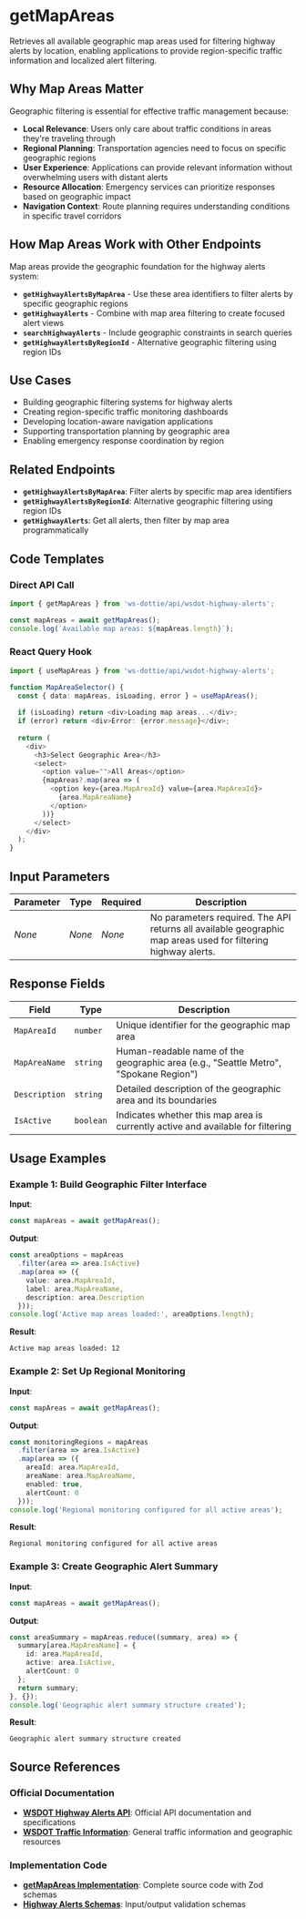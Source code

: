 # getMapAreas

Retrieves all available geographic map areas used for filtering highway alerts by location, enabling applications to provide region-specific traffic information and localized alert filtering.

## Why Map Areas Matter

Geographic filtering is essential for effective traffic management because:

- **Local Relevance**: Users only care about traffic conditions in areas they're traveling through
- **Regional Planning**: Transportation agencies need to focus on specific geographic regions
- **User Experience**: Applications can provide relevant information without overwhelming users with distant alerts
- **Resource Allocation**: Emergency services can prioritize responses based on geographic impact
- **Navigation Context**: Route planning requires understanding conditions in specific travel corridors

## How Map Areas Work with Other Endpoints

Map areas provide the geographic foundation for the highway alerts system:

- **`getHighwayAlertsByMapArea`** - Use these area identifiers to filter alerts by specific geographic regions
- **`getHighwayAlerts`** - Combine with map area filtering to create focused alert views
- **`searchHighwayAlerts`** - Include geographic constraints in search queries
- **`getHighwayAlertsByRegionId`** - Alternative geographic filtering using region IDs

## Use Cases
- Building geographic filtering systems for highway alerts
- Creating region-specific traffic monitoring dashboards
- Developing location-aware navigation applications
- Supporting transportation planning by geographic area
- Enabling emergency response coordination by region

## Related Endpoints
- **`getHighwayAlertsByMapArea`**: Filter alerts by specific map area identifiers
- **`getHighwayAlertsByRegionId`**: Alternative geographic filtering using region IDs
- **`getHighwayAlerts`**: Get all alerts, then filter by map area programmatically

## Code Templates

### Direct API Call
```typescript
import { getMapAreas } from 'ws-dottie/api/wsdot-highway-alerts';

const mapAreas = await getMapAreas();
console.log(`Available map areas: ${mapAreas.length}`);
```

### React Query Hook
```typescript
import { useMapAreas } from 'ws-dottie/api/wsdot-highway-alerts';

function MapAreaSelector() {
  const { data: mapAreas, isLoading, error } = useMapAreas();
  
  if (isLoading) return <div>Loading map areas...</div>;
  if (error) return <div>Error: {error.message}</div>;
  
  return (
    <div>
      <h3>Select Geographic Area</h3>
      <select>
        <option value="">All Areas</option>
        {mapAreas?.map(area => (
          <option key={area.MapAreaId} value={area.MapAreaId}>
            {area.MapAreaName}
          </option>
        ))}
      </select>
    </div>
  );
}
```

## Input Parameters

| Parameter | Type | Required | Description |
|-----------|------|----------|-------------|
| *None* | *None* | *None* | No parameters required. The API returns all available geographic map areas used for filtering highway alerts. |

## Response Fields

| Field | Type | Description |
|-------|------|-------------|
| `MapAreaId` | `number` | Unique identifier for the geographic map area |
| `MapAreaName` | `string` | Human-readable name of the geographic area (e.g., "Seattle Metro", "Spokane Region") |
| `Description` | `string` | Detailed description of the geographic area and its boundaries |
| `IsActive` | `boolean` | Indicates whether this map area is currently active and available for filtering |

## Usage Examples

### Example 1: Build Geographic Filter Interface
**Input**:
```typescript
const mapAreas = await getMapAreas();
```

**Output**:
```typescript
const areaOptions = mapAreas
  .filter(area => area.IsActive)
  .map(area => ({
    value: area.MapAreaId,
    label: area.MapAreaName,
    description: area.Description
  }));
console.log('Active map areas loaded:', areaOptions.length);
```

**Result**:
```
Active map areas loaded: 12
```

### Example 2: Set Up Regional Monitoring
**Input**:
```typescript
const mapAreas = await getMapAreas();
```

**Output**:
```typescript
const monitoringRegions = mapAreas
  .filter(area => area.IsActive)
  .map(area => ({
    areaId: area.MapAreaId,
    areaName: area.MapAreaName,
    enabled: true,
    alertCount: 0
  }));
console.log('Regional monitoring configured for all active areas');
```

**Result**:
```
Regional monitoring configured for all active areas
```

### Example 3: Create Geographic Alert Summary
**Input**:
```typescript
const mapAreas = await getMapAreas();
```

**Output**:
```typescript
const areaSummary = mapAreas.reduce((summary, area) => {
  summary[area.MapAreaName] = {
    id: area.MapAreaId,
    active: area.IsActive,
    alertCount: 0
  };
  return summary;
}, {});
console.log('Geographic alert summary structure created');
```

**Result**:
```
Geographic alert summary structure created
```

## Source References

### Official Documentation
- **[WSDOT Highway Alerts API](https://wsdot.wa.gov/apis/highway-alerts/)**: Official API documentation and specifications
- **[WSDOT Traffic Information](https://wsdot.wa.gov/traffic/)**: General traffic information and geographic resources

### Implementation Code
- **[getMapAreas Implementation](https://github.com/your-org/ws-dottie/blob/main/src/api/wsdot-highway-alerts/getMapAreas.ts)**: Complete source code with Zod schemas
- **[Highway Alerts Schemas](https://github.com/your-org/ws-dottie/blob/main/src/api/wsdot-highway-alerts/outputs.ts)**: Input/output validation schemas
